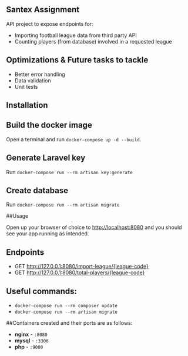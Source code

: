 ## Santex Assignment

API project to expose endpoints for:

- Importing football league data from third party API
- Counting players (from database) involved in a requested league 

## Optimizations & Future tasks to tackle
  
  - Better error handling
  - Data validation
  - Unit tests

## Installation

## Build the docker image
Open a terminal and run `docker-compose up -d --build`.

## Generate Laravel key
Run `docker-compose run --rm artisan key:generate`

## Create database
Run `docker-compose run --rm artisan migrate`

##Usage

Open up your browser of choice to [http://localhost:8080](http://localhost:8080) and you should see your app running as intended.

## Endpoints

- GET http://127.0.0.1:8080/import-league/{league-code}
- GET http://127.0.0.1:8080/total-players/{league-code}

## Useful commands:

- `docker-compose run --rm composer update`
- `docker-compose run --rm artisan migrate`

##Containers created and their ports are as follows:

- **nginx** - `:8080`
- **mysql** - `:3306`
- **php** - `:9000`
